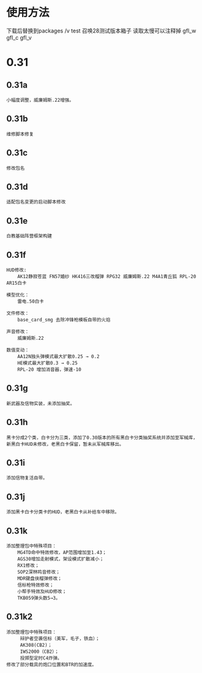 # 使用方法
下载后替换到packages /v test 召唤28测试版本箱子 读取太慢可以注释掉 gfl_w gfl_c gfl_v

# 0.31

## 0.31a
	小幅度调整，威廉姆斯.22增强。

## 0.31b
	维修脚本修复

## 0.31c
	修改包名

## 0.31d
	适配包名变更的启动脚本修改

## 0.31e
	白教基础阵营框架构建

## 0.31f
	HUD修改:
		AK12静寂苍蓝 FN57婚纱 HK416三改榴弹 RPG32 威廉姆斯.22 M4A1青丘狐 RPL-20 AR15白卡

	模型优化：
		雷电.50白卡

	文件修改：
		base_card_smg 去除冲锋枪模板自带的火焰

	声音修改：
		威廉姆斯.22

	数值变动：
		AA12N独头弹模式最大扩散0.25 → 0.2
		HE模式最大扩散0.3 → 0.25
		RPL-20 增加消音器，弹速-10

## 0.31g
	新武器及信物实装，未添加抽奖。

## 0.31h
	黑卡分成2个类，白卡分为三类，添加了0.30版本的所有黑白卡分类抽奖系统并添加至军械库，新黑白卡HUD未修改，老黑白卡保留，暂未从军械库移出。

## 0.31i
	添加信物复活自带。

## 0.31j
	添加黑卡白卡分类卡的HUD，老黑白卡从补给车中移除。

## 0.31k
	添加整理包中特殊项目：
		MG4TD命中特效修改，AP范围增加至1.43；
		AGS30增加走射模式，架设模式扩散减小；
		RX1修改；
		SOP2深林鸣音修改；
		MDR键盘侠榴弹修改；
		信标枪特效修改；
		小帮手特效及HUD修改；
		TKB059弹头数5→3。

## 0.31k2
	添加整理包中特殊项目：
		 辩护者空袭信标（美军，毛子，铁血）；
		 AK308(CB2)；
		 IWS2000（CB2）；
		 投掷型定时C4炸弹。
	修改了部分载具的炮口位置和BTR的加速度。